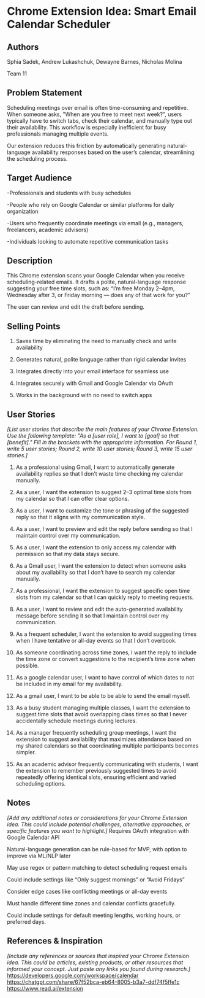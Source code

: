 # Chrome Extension Idea: Smart Email Calendar Scheduler

## Authors

Sphia Sadek, Andrew Lukashchuk, Dewayne Barnes, Nicholas Molina

Team 11

## Problem Statement

Scheduling meetings over email is often time-consuming and repetitive. When someone asks, "When are you free to meet next week?", users typically have to switch tabs, check their calendar, and manually type out their availability. This workflow is especially inefficient for busy professionals managing multiple events.

Our extension reduces this friction by automatically generating natural-language availability responses based on the user’s calendar, streamlining the scheduling process.

## Target Audience

 -Professionals and students with busy schedules

 -People who rely on Google Calendar or similar platforms for daily organization

 -Users who frequently coordinate meetings via email (e.g., managers, freelancers, academic advisors)

 -Individuals looking to automate repetitive communication tasks

## Description

This Chrome extension scans your Google Calendar when you receive scheduling-related emails. It drafts a polite, natural-language response suggesting your free time slots, such as:
“I’m free Monday 2–4pm, Wednesday after 3, or Friday morning — does any of that work for you?”

The user can review and edit the draft before sending.

## Selling Points

1. Saves time by eliminating the need to manually check and write availability

2. Generates natural, polite language rather than rigid calendar invites

3. Integrates directly into your email interface for seamless use

4. Integrates securely with Gmail and Google Calendar via OAuth

5. Works in the background with no need to switch apps

## User Stories

_[List user stories that describe the main features of your Chrome Extension. Use the following template: "As a [user role], I want to [goal] so that [benefit]." Fill in the brackets with the appropriate information. For Round 1, write 5 user stories; Round 2, write 10 user stories; Round 3, write 15 user stories.]_

1. As a professional using Gmail, I want to automatically generate availability replies so that I don’t waste time checking my calendar manually.

2. As a user, I want the extension to suggest 2–3 optimal time slots from my calendar so that I can offer clear options.

3. As a user, I want to customize the tone or phrasing of the suggested reply so that it aligns with my communication style.

4. As a user, I want to preview and edit the reply before sending so that I maintain control over my communication.

5. As a user, I want the extension to only access my calendar with permission so that my data stays secure.

6. As a Gmail user, I want the extension to detect when someone asks about my availability so that I don’t have to search my calendar manually.

7. As a professional, I want the extension to suggest specific open time slots from my calendar so that I can quickly reply to meeting requests.

8. As a user, I want to review and edit the auto-generated availability message before sending it so that I maintain control over my communication.

9.  As a frequent scheduler, I want the extension to avoid suggesting times when I have tentative or all-day events so that I don’t overbook.

10. As someone coordinating across time zones, I want the reply to include the time zone or convert suggestions to the recipient’s time zone when possible.

11. As a google calendar user, I want to have control of which dates to not be included in my email for my availability.
    
12. As a gmail user, I want to be able to be able to send the email myself.

13. As a busy student managing multiple classes, I want the extension to suggest time slots that avoid overlapping class times so that I never accidentally schedule meetings during lectures.

14. As a manager frequently scheduling group meetings, I want the extension to suggest availability that maximizes attendance based on my shared calendars so that coordinating multiple participants becomes simpler.

15. As an academic advisor frequently communicating with students, I want the extension to remember previously suggested times to avoid repeatedly offering identical slots, ensuring efficient and varied scheduling options.

## Notes

_[Add any additional notes or considerations for your Chrome Extension idea. This could include potential challenges, alternative approaches, or specific features you want to highlight.]_
Requires OAuth integration with Google Calendar API

Natural-language generation can be rule-based for MVP, with option to improve via ML/NLP later

May use regex or pattern matching to detect scheduling request emails

Could include settings like “Only suggest mornings” or “Avoid Fridays”

Consider edge cases like conflicting meetings or all-day events

Must handle different time zones and calendar conflicts gracefully.

Could include settings for default meeting lengths, working hours, or preferred days.

## References & Inspiration

_[Include any references or sources that inspired your Chrome Extension idea. This could be articles, existing products, or other resources that informed your concept. Just paste any links you found during research.]_
https://developers.google.com/workspace/calendar
https://chatgpt.com/share/67f52bca-eb64-8005-b3a7-ddf74f5ffe1c
https://www.read.ai/extension

